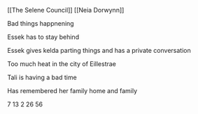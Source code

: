 [[The Selene Council]] [[Neia Dorwynn]]

Bad things happnening

Essek has to stay behind

Essek gives kelda parting things and has a private conversation

Too much heat in the city of Eillestrae

Tali is having a bad time

Has remembered her family home and family

7
13
2
26
56